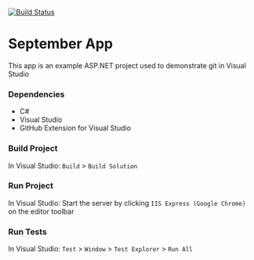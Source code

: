 [![Build Status](https://travis-ci.com/IanDCarroll/SeptemberApp.svg?branch=master)](https://travis-ci.com/IanDCarroll/SeptemberApp)
# September App

This app is an example ASP.NET project used to demonstrate git in Visual Studio

### Dependencies
- C#
- Visual Studio
- GitHub Extension for Visual Studio

### Build Project
In Visual Studio:
`Build` > `Build Solution`

### Run Project
In Visual Studio:
Start the server by clicking
`IIS Express (Google Chrome)`
on the editor toolbar

### Run Tests
In Visual Studio:
`Test` > `Window` > `Test Explorer` > `Run All`
